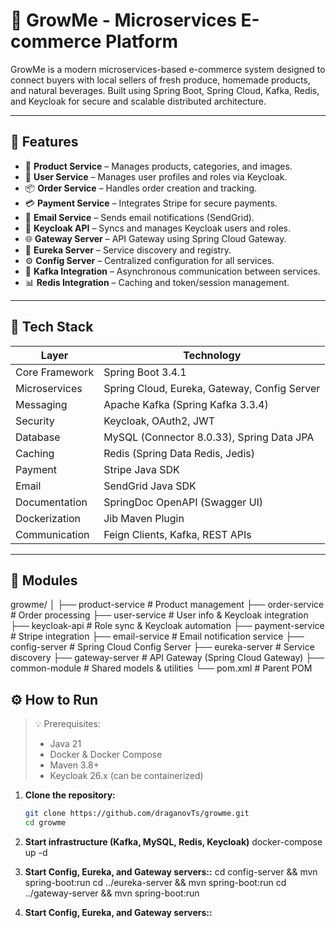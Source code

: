 # 🌱 GrowMe - Microservices E-commerce Platform

GrowMe is a modern microservices-based e-commerce system designed to connect buyers with local sellers of fresh produce, homemade products, and natural beverages. Built using Spring Boot, Spring Cloud, Kafka, Redis, and Keycloak for secure and scalable distributed architecture.

---

## 🚀 Features

- 🛒 **Product Service** – Manages products, categories, and images.
- 👥 **User Service** – Manages user profiles and roles via Keycloak.
- 📦 **Order Service** – Handles order creation and tracking.
- 💳 **Payment Service** – Integrates Stripe for secure payments.
- 📧 **Email Service** – Sends email notifications (SendGrid).
- 🔑 **Keycloak API** – Syncs and manages Keycloak users and roles.
- 🌐 **Gateway Server** – API Gateway using Spring Cloud Gateway.
- 🧭 **Eureka Server** – Service discovery and registry.
- ⚙️ **Config Server** – Centralized configuration for all services.
- 📡 **Kafka Integration** – Asynchronous communication between services.
- 📊 **Redis Integration** – Caching and token/session management.

---

## 🧱 Tech Stack

| Layer             | Technology                                                                 |
|------------------|------------------------------------------------------------------------------|
| Core Framework    | Spring Boot 3.4.1                                                            |
| Microservices     | Spring Cloud, Eureka, Gateway, Config Server                                |
| Messaging         | Apache Kafka (Spring Kafka 3.3.4)                                           |
| Security          | Keycloak, OAuth2, JWT                                                       |
| Database          | MySQL (Connector 8.0.33), Spring Data JPA                                   |
| Caching           | Redis (Spring Data Redis, Jedis)                                            |
| Payment           | Stripe Java SDK                                                             |
| Email             | SendGrid Java SDK                                                           |
| Documentation     | SpringDoc OpenAPI (Swagger UI)                                              |
| Dockerization     | Jib Maven Plugin                                                            |
| Communication     | Feign Clients, Kafka, REST APIs                                             |

---

## 🧩 Modules
growme/
│
├── product-service # Product management
├── order-service # Order processing
├── user-service # User info & Keycloak integration
├── keycloak-api # Role sync & Keycloak automation
├── payment-service # Stripe integration
├── email-service # Email notification service
├── config-server # Spring Cloud Config Server
├── eureka-server # Service discovery
├── gateway-server # API Gateway (Spring Cloud Gateway)
├── common-module # Shared models & utilities
└── pom.xml # Parent POM

## ⚙️ How to Run

> 💡 Prerequisites:
> - Java 21
> - Docker & Docker Compose
> - Maven 3.8+
> - Keycloak 26.x (can be containerized)

1. **Clone the repository:**
   ```bash
   git clone https://github.com/draganovTs/growme.git
   cd growme

2. **Start infrastructure (Kafka, MySQL, Redis, Keycloak)**
docker-compose up -d

3. **Start Config, Eureka, and Gateway servers::**
cd config-server && mvn spring-boot:run
cd ../eureka-server && mvn spring-boot:run
cd ../gateway-server && mvn spring-boot:run


3. **Start Config, Eureka, and Gateway servers::**


